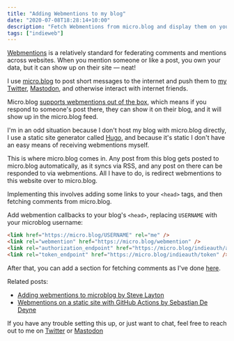 ```yaml
---
title: "Adding Webmentions to my blog"
date: "2020-07-08T18:28:14+10:00"
description: "Fetch Webmentions from micro.blog and display them on your blog"
tags: ["indieweb"]
---
```


[Webmentions](https://indieweb.org/Webmention) is a relatively standard for federating comments and mentions across websites. When you mention someone or like a post, you own your data, but it can show up on their site — neat!

I use [micro.blog](https://micro.blog) to post short messages to the internet and push them to [my Twitter](https://twitter.com/hugojmd), [Mastodon](https://melb.social/@hugo), and otherwise interact with internet friends.

Micro.blog [supports webmentions out of the box](https://help.micro.blog/2017/webmention/), which means if you respond to someone's post there, they can show it on their blog, and it will show up in the micro.blog feed.

I'm in an odd situation because I don't host my blog with micro.blog directly, I use a static site generator called [Hugo](https://gohugo.io/), and because it's static I don't have an easy means of receiving webmentions myself.

This is where micro.blog comes in. Any post from this blog gets posted to micro.blog automatically, as it syncs via RSS, and any post on there can be responded to via webmentions. All I have to do, is redirect webmentions to this website over to micro.blog.

Implementing this involves adding some links to your `<head>` tags, and then fetching comments from micro.blog.

Add webmention callbacks to your blog's `<head>`, replacing `USERNAME` with your microblog username:
```html
<link href="https://micro.blog/USERNAME" rel="me" />
<link rel="webmention" href="https://micro.blog/webmention" />
<link rel="authorization_endpoint" href="https://micro.blog/indieauth/auth" />
<link rel="token_endpoint" href="https://micro.blog/indieauth/token" />
```

After that, you can add a section for fetching comments as I've done [here](https://github.com/hugomd/blog/blob/97143d2bf7d2f7142632e9b970cb94c50bb948e1/layouts/partials/comments.html#L54-L78).

Related posts:
* [Adding webmentions to microblog by Steve Layton](https://shindakun.dev/posts/adding-webmentions-to-microblog/)
* [Webmentions on a static site with GitHub Actions by Sebastian De Deyne](https://sebastiandedeyne.com/webmentions-on-a-static-site-with-github-actions/)

If you have any trouble setting this up, or just want to chat, feel free to reach out to me on [Twitter](https://twitter.com/hugojmd) or [Mastodon](https://melb.social/@hugo)

